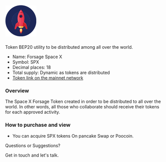 # <img src="logo/space-x.png" alt="SPX" width="100px">

Token BEP20 utility to be distributed among all over the world.

- Name: Forsage Space X
- Symbol: SPX
- Decimal places: 18
- Total supply: Dynamic as tokens are distributed
- [Token link on the mainnet network](https://bscscan.com/token/0x7218e86ff7edef83982a7633d38c83591e3a0286)

### Overview

The Space X Forsage Token created in order to be distributed to all over the world. In other words, all those who collaborate should receive their tokens for each approved activity.

### How to purchase and view

- You can acquire SPX tokens On pancake Swap or Poocoin.

Questions or Suggestions?

Get in touch and let's talk.

